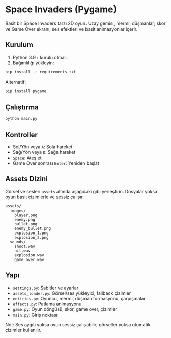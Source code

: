 # Space Invaders (Pygame)

Basit bir Space Invaders tarzı 2D oyun. Uzay gemisi, mermi, düşmanlar; skor ve Game Over ekranı; ses efektleri ve basit animasyonlar içerir.

## Kurulum

1) Python 3.9+ kurulu olmalı.
2) Bağımlılığı yükleyin:

```bash
pip install -r requirements.txt
```

Alternatif:

```bash
pip install pygame
```

## Çalıştırma

```bash
python main.py
```

## Kontroller

- Sol/Yön veya `A`: Sola hareket
- Sağ/Yön veya `D`: Sağa hareket
- `Space`: Ateş et
- Game Over sonrası `Enter`: Yeniden başlat

## Assets Dizini

Görsel ve sesleri `assets` altında aşağıdaki gibi yerleştirin. Dosyalar yoksa oyun basit çizimlerle ve sessiz çalışır.

```
assets/
  images/
    player.png
    enemy.png
    bullet.png
    enemy_bullet.png
    explosion_1.png
    explosion_2.png
  sounds/
    shoot.wav
    hit.wav
    explosion.wav
    game_over.wav
```

## Yapı

- `settings.py`: Sabitler ve ayarlar
- `assets_loader.py`: Görsel/ses yükleyici, fallback çizimler
- `entities.py`: Oyuncu, mermi, düşman formasyonu, çarpışmalar
- `effects.py`: Patlama animasyonu
- `game.py`: Oyun döngüsü, skor, game over, çizimler
- `main.py`: Giriş noktası

Not: Ses aygıtı yoksa oyun sessiz çalışabilir; görseller yoksa otomatik çizimler kullanılır.
